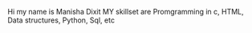 Hi my name is Manisha Dixit 
MY skillset are Promgramming in c, HTML, Data structures, Python, Sql, etc
